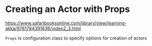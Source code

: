 # Creating an Actor with Props

https://www.safaribooksonline.com/library/view/learning-akka/9781784391836/video2_3.html

`Props` is configuration class to specify options for creation of actors
